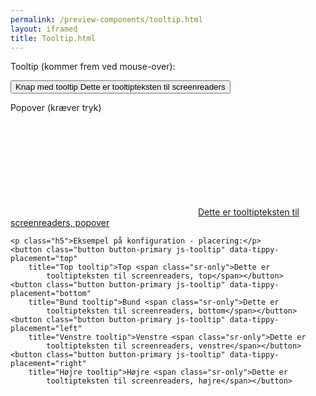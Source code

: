 ```yaml
--- 
permalink: /preview-components/tooltip.html
layout: iframed 
title: Tooltip.html
---
```

<div class="container">
    <p class="h5">Tooltip (kommer frem ved mouse-over):</p>
    <button class="button button-primary js-tooltip" role="tooltip" title="Dette er et tooltip">
        Knap med tooltip
        <span class="sr-only">Dette er tooltipteksten til screenreaders</span>
    </button>
    <p class="h5">Popover (kræver tryk)</p>
    <a href="javascript:void(0)" class="popover js-tooltip"
        data-tippy-trigger="click" role="tooltip" title="Dette er en hjælpetekst i en popover"><svg class="icon-svg " ><use xlink:href="#help-circle-outline"></use></svg><span
            class="sr-only">Dette er tooltipteksten til screenreaders,
            popover</span></a>

    <p class="h5">Eksempel på konfiguration - placering:</p>
    <button class="button button-primary js-tooltip" data-tippy-placement="top"
        title="Top tooltip">Top <span class="sr-only">Dette er
            tooltipteksten til screenreaders, top</span></button>
    <button class="button button-primary js-tooltip" data-tippy-placement="bottom"
        title="Bund tooltip">Bund <span class="sr-only">Dette er
            tooltipteksten til screenreaders, bottom</span></button>
    <button class="button button-primary js-tooltip" data-tippy-placement="left"
        title="Venstre tooltip">Venstre <span class="sr-only">Dette er
            tooltipteksten til screenreaders, venstre</span></button>
    <button class="button button-primary js-tooltip" data-tippy-placement="right"
        title="Højre tooltip">Højre <span class="sr-only">Dette er
            tooltipteksten til screenreaders, højre</span></button>
</div>